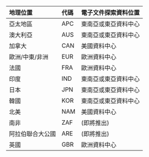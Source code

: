 
|**地理位置**             |**代碼**|**電子文件探索資料位置**      |
|:----------------------------|:-------|:---------------------------------|
|亞太地區                 |APC     |東南亞或東亞資料中心|
|澳大利亞                    |AUS     |東南亞或東亞資料中心|
|加拿大                       |CAN     |美國資料中心                    |
|歐洲/中東/非洲|EUR     |歐洲資料中心                |
|法國                       |FRA     |歐洲資料中心                |
|印度                        |IND     |東南亞或東亞資料中心|
|日本                        |JPN     |東南亞或東亞資料中心|
|韓國                        |KOR     |東南亞或東亞資料中心|
|北美                |NAM     |美國資料中心                    |
|南非                 |ZAF     |(即將推出)                     |
|阿拉伯聯合大公國         |ARE     |(即將推出)                     |
|英國               |GBR     |歐洲資料中心                |
